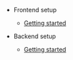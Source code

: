 <!-- docs/_sidebar.md -->

* Frontend setup
  * [Getting started](frontend/getting-started.md)

* Backend setup
  * [Getting started](backend/getting-started.md)
